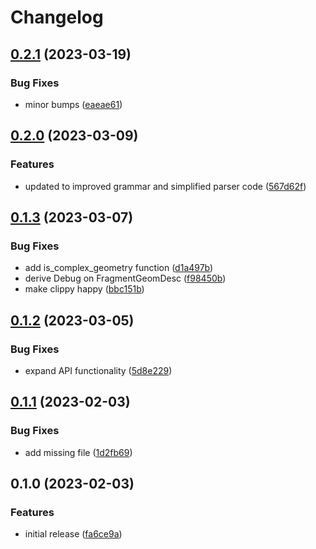 # Changelog

## [0.2.1](https://github.com/COMBINE-lab/seq_geom_parser/compare/v0.2.0...v0.2.1) (2023-03-19)


### Bug Fixes

* minor bumps ([eaeae61](https://github.com/COMBINE-lab/seq_geom_parser/commit/eaeae6154d34a4dd6a099063c3be823e4f0f3167))

## [0.2.0](https://github.com/COMBINE-lab/seq_geom_parser/compare/v0.1.3...v0.2.0) (2023-03-09)


### Features

* updated to improved grammar and simplified parser code ([567d62f](https://github.com/COMBINE-lab/seq_geom_parser/commit/567d62ff27c179e2a843bcc7069c5f72a0ea9133))

## [0.1.3](https://github.com/COMBINE-lab/seq_geom_parser/compare/v0.1.2...v0.1.3) (2023-03-07)


### Bug Fixes

* add is_complex_geometry function ([d1a497b](https://github.com/COMBINE-lab/seq_geom_parser/commit/d1a497bf7e41ef9eb717936a5e52b7ecf0fca4af))
* derive Debug on FragmentGeomDesc ([f98450b](https://github.com/COMBINE-lab/seq_geom_parser/commit/f98450b9920489c949c95120dd00dbd61de68eee))
* make clippy happy ([bbc151b](https://github.com/COMBINE-lab/seq_geom_parser/commit/bbc151bf5b817ba7878b4ed373374decc4c020b0))

## [0.1.2](https://github.com/COMBINE-lab/seq_geom_parser/compare/v0.1.1...v0.1.2) (2023-03-05)


### Bug Fixes

* expand API functionality ([5d8e229](https://github.com/COMBINE-lab/seq_geom_parser/commit/5d8e22915ed402da7a97cf97769aca31e42161d4))

## [0.1.1](https://github.com/COMBINE-lab/seq_geom_parser/compare/v0.1.0...v0.1.1) (2023-02-03)


### Bug Fixes

* add missing file ([1d2fb69](https://github.com/COMBINE-lab/seq_geom_parser/commit/1d2fb692c13796cb92046ada5d5ebb81ef7adfff))

## 0.1.0 (2023-02-03)


### Features

* initial release ([fa6ce9a](https://github.com/COMBINE-lab/seq_geom_parser/commit/fa6ce9a4a4f66ef88a945e3917df146046018c97))
